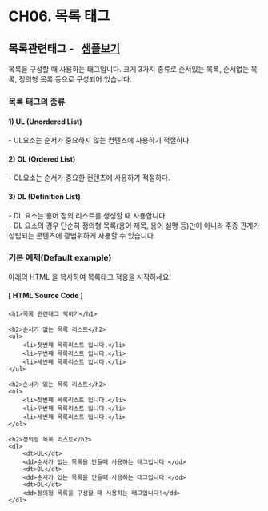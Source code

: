 # CH06. 목록 태그

  

## 목록관련태그 \-   [샘플보기](http://wdschools.co.kr/gate/classroom/chapter1-html5/page/sample/test5.html)

  

목록을 구성할 때 사용하는 태그입니다. 크게 3가지 종류로 순서있는 목록, 순서없는 목록, 정의형 목록 등으로 구성되어 있습니다.

  

  

### 목록 태그의 종류

  

#### 1) UL (Unordered List)

\- UL요소는 순서가 중요하지 않는 컨텐츠에 사용하기 적절하다.

  

#### 2) OL (Ordered List)

\- OL요소는 순서가 중요한 컨텐츠에 사용하기 적절하다.

  

#### 3) DL (Definition List)

\- DL 요소는 용어 정의 리스트를 생성할 때 사용합니다.  
\- DL 요소의 경우 단순히 정의형 목록(용어 제목, 용어 설명 등)만이 아니라 주종 관계가 성립되는 콘텐츠에 광범위하게 사용할 수 있습니다.

  

  

### 기본 예제(Default example)

아래의 HTML 을 복사하여 목록태그 적용을 시작하세요!

  

#### \[ HTML Source Code \]

```
<h1>목록 관련태그 익히기</h1>

<h2>순서가 없는 목록 리스트</h2>
<ul>		
	<li>첫번째 목록리스트 입니다.</li>
	<li>두번째 목록리스트 입니다.</li>
	<li>세번째 목록리스트 입니다.</li>
</ul>

<h2>순서가 있는 목록 리스트</h2>
<ol>
	<li>첫번째 목록리스트 입니다.</li>
	<li>두번째 목록리스트 입니다.</li>
	<li>세번째 목록리스트 입니다.</li>
</ol>

<h2>정의형 목록 리스트</h2>
<dl>
	<dt>UL</dt>
	<dd>순서가 없는 목록을 만들때 사용하는 태그입니다!</dd>
	<dt>OL</dt>
	<dd>순서가 있는 목록을 만들때 사용하는 태그입니다!</dd>
	<dt>DL</dt>
	<dd>정의형 목록을 구성할 때 사용하는 태그입니다!</dd>
</dl>
```

#